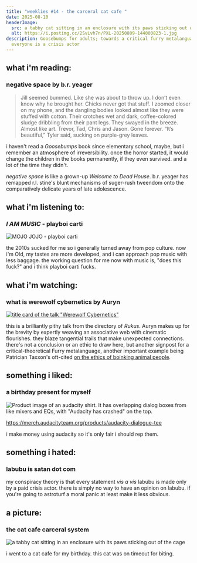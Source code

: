 ```yaml
---
title: "weeklies #14 - the carceral cat cafe "
date: 2025-08-10
headerImage:
  src: a tabby cat sitting in an enclosure with its paws sticking out of the cage
  alt: https://i.postimg.cc/2SvLvh7n/PXL-20250809-144000823-1.jpg
description: Goosebumps for adults; towards a critical furry metalanguage; and
  everyone is a crisis actor
---
```

## __what i'm reading__:
### negative space by b.r. yeager
> Jill seemed bummed. Like she was about to throw up. I don’t even know why he brought her. Chicks never got that stuff.
> I zoomed closer on my phone, and the dangling bodies looked almost like they were stuffed with cotton. Their crotches wet and dark, coffee-colored sludge dribbling from their pant legs. They swayed in the breeze. Almost like art. Trevor, Tad, Chris and Jason. Gone forever.
> “It’s beautiful,” Tyler said, sucking on purple-grey leaves.

i haven't read a _Goosebumps_ book since elementary school, maybe, but i remember an atmosphere of irreversibility. once the horror started, it would change the children in the books permanently, if they even survived. and a lot of the time they didn't. 

_negative space_ is like a grown-up _Welcome to Dead House_. b.r. yeager has remapped r.l. stine's blunt mechanisms of suger-rush tweendom onto the comparatively delicate years of late adolescence.

## __what i'm listening to__:
### _I AM MUSIC_ - playboi carti

![MOJO JOJO - playboi carti](https://m.youtube.com/watch?v=w5U7hemoc28)

the 2010s sucked for me so i generally turned away from pop culture. now i'm Old, my tastes are more developed, and i can approach pop music with less baggage. the working question for me now with music is, "does this fuck?" and i think playboi carti fucks. 

## __what i'm watching__:
### what is werewolf cybernetics by Auryn
[![title card of the talk "Werewolf Cybernetics"](https://cdn.bsky.app/img/feed_thumbnail/plain/did:plc:zqn2fg7futgveq3tlgze6d2e/bafkreigjk6ftu6wkz4t44lv3hrbfgezorwd4povvqmyhiprsfpdns3hnka@jpeg)](
https://vimeo.com/1051754096
)

this is a brilliantly pithy talk from the directory of _Rukus_. Auryn makes up for the brevity by expertly weaving an associative web with cinematic flourishes. they blaze tangential trails that make unexpected connections. there's not a conclusion or an ethic to draw here, but another signpost for a critical-theoretical Furry metalanguage, another important example being Patrician Taxxon's oft-cited [on the ethics of boinking animal people](https://www.youtube.com/watch?v=ws9g3igw51s).

## __something i liked__:
### a birthday present for myself
![Product image of an audacity shirt. It has overlapping dialog boxes from like mixers and EQs, with "Audacity has crashed" on the top.](https://imgproxy.fourthwall.com/cAD4A-2-610pLItFeZLl5AYtsApTQIEGgZM_pAQF5lA/w:900/sm:1/enc/ziUm4tUfHmqIZ7HW/m_3m6ALVpBB2aYe2/xGh4TVLhC-w3FsI_/aoOpv8zS5FHMg-Eg/khaHwgKYReokYdcP/AzBgkNPxD1ge60jb/M8EJhj7csoYAvHbl/7LjsqOrx7IPi4xS1/mdx0h_KU6qLykyTT/eQRtEtpAICNWWm6h/QqwcoG2qXOebQ0z-/tCKicimGgdOFWOva/GdFYUoebUGYaax0p/oRFt1Pib_IYfK3e6/dVAZ3YFm7Ys)

https://merch.audacityteam.org/products/audacity-dialogue-tee

i make money using audacity so it's only fair i should rep them.

## __something i hated__:
### labubu is satan dot com

my conspiracy theory is that every statement _vis a vis_ labubu is made only by a paid crisis actor. there is simply no way to have an opinion on labubu. if you're going to astroturf a moral panic at least make it less obvious.

## __a picture__:
### the cat cafe carceral system
![a tabby cat sitting in an enclosure with its paws sticking out of the cage](https://i.postimg.cc/2SvLvh7n/PXL-20250809-144000823-1.jpg)

i went to a cat cafe for my birthday. this cat was on timeout for biting.